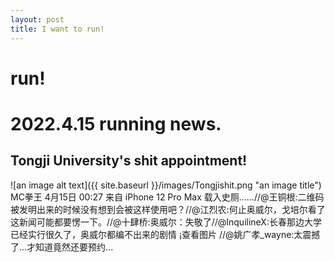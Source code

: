 ```yaml
---
layout: post
title: I want to run!
---
```

# run!
# 2022.4.15 running news.
## Tongji University's shit appointment! 
![an image alt text]({{ site.baseurl }}/images/Tongjishit.png "an image title")
MC拳王
4月15日 00:27 来自 iPhone 12 Pro Max
载入史厕……//@王铜根:二维码被发明出来的时候没有想到会被这样使用吧？//@江烈农:何止奥威尔，戈培尔看了这新闻可能都要愣一下。//@十肆桥:奥威尔：失敬了//@InquilineX:长春那边大学已经实行很久了，奥威尔都编不出来的剧情 ¡查看图片 //@姚广孝_wayne:太震撼了...才知道竟然还要预约...
